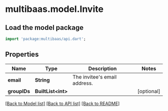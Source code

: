 # multibaas.model.Invite

## Load the model package
```dart
import 'package:multibaas/api.dart';
```

## Properties
Name | Type | Description | Notes
------------ | ------------- | ------------- | -------------
**email** | **String** | The invitee's email address. | 
**groupIDs** | **BuiltList&lt;int&gt;** |  | [optional] 

[[Back to Model list]](../README.md#documentation-for-models) [[Back to API list]](../README.md#documentation-for-api-endpoints) [[Back to README]](../README.md)


